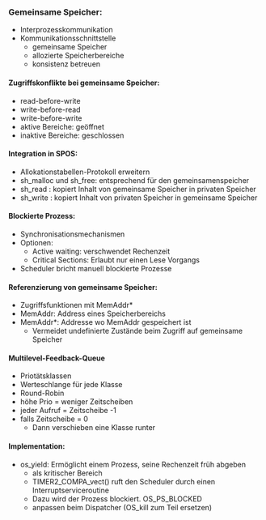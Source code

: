 ### Gemeinsame Speicher:
- Interprozesskommunikation
- Kommunikationsschnittstelle
	- gemeinsame Speicher
	- allozierte Speicherbereiche
	- konsistenz betreuen

#### Zugriffskonflikte bei gemeinsame Speicher:
- read-before-write
- write-before-read
- write-before-write
- aktive Bereiche: geöffnet
- inaktive Bereiche: geschlossen

#### Integration in SPOS:
- Allokationstabellen-Protokoll erweitern
- sh_malloc und sh_free: entsprechend für den gemeinsamenspeicher
- sh_read : kopiert Inhalt von gemeinsame Speicher in privaten Speicher
- sh_write : kopiert Inhalt von privaten Speicher in gemeinsame Speicher

#### Blockierte Prozess:
- Synchronisationsmechanismen
- Optionen:
	- Active waiting: verschwendet Rechenzeit
	- Critical Sections: Erlaubt nur einen Lese Vorgangs
- Scheduler bricht manuell blockierte Prozesse

#### Referenzierung von gemeinsame Speicher:
- Zugriffsfunktionen mit MemAddr*
- MemAddr: Address eines Speicherbereichs
- MemAddr*: Addresse wo MemAddr gespeichert ist
	- Vermeidet undefinierte Zustände beim Zugriff auf gemeinsame Speicher

#### Multilevel-Feedback-Queue
- Priotätsklassen
- Werteschlange für jede Klasse
- Round-Robin 
- höhe Prio = weniger Zeitscheiben
- jeder Aufruf = Zeitscheibe -1
- falls Zeitscheibe = 0
	- Dann verschieben eine Klasse runter

#### Implementation:
- os_yield: Ermöglicht einem Prozess, seine Rechenzeit früh abgeben
	- als kritischer Bereich
	- TIMER2_COMPA_vect() ruft den Scheduler durch einen Interruptserviceroutine
	- Dazu wird der Prozess blockiert. OS_PS_BLOCKED
	- anpassen beim Dispatcher (OS_kill zum Teil ersetzen)
